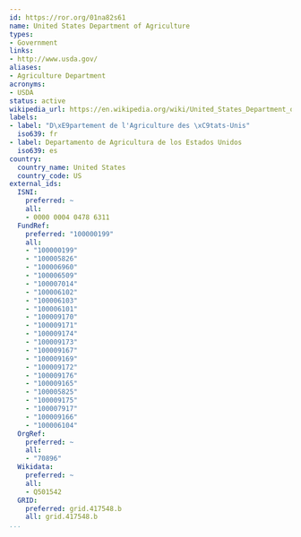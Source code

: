```yaml
---
id: https://ror.org/01na82s61
name: United States Department of Agriculture
types:
- Government
links:
- http://www.usda.gov/
aliases:
- Agriculture Department
acronyms:
- USDA
status: active
wikipedia_url: https://en.wikipedia.org/wiki/United_States_Department_of_Agriculture
labels:
- label: "D\xE9partement de l'Agriculture des \xC9tats-Unis"
  iso639: fr
- label: Departamento de Agricultura de los Estados Unidos
  iso639: es
country:
  country_name: United States
  country_code: US
external_ids:
  ISNI:
    preferred: ~
    all:
    - 0000 0004 0478 6311
  FundRef:
    preferred: "100000199"
    all:
    - "100000199"
    - "100005826"
    - "100006960"
    - "100006509"
    - "100007014"
    - "100006102"
    - "100006103"
    - "100006101"
    - "100009170"
    - "100009171"
    - "100009174"
    - "100009173"
    - "100009167"
    - "100009169"
    - "100009172"
    - "100009176"
    - "100009165"
    - "100005825"
    - "100009175"
    - "100007917"
    - "100009166"
    - "100006104"
  OrgRef:
    preferred: ~
    all:
    - "70896"
  Wikidata:
    preferred: ~
    all:
    - Q501542
  GRID:
    preferred: grid.417548.b
    all: grid.417548.b
...
```

